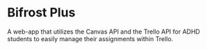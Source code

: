 # Bifrost Plus
A web-app that utilizes the Canvas API and the Trello API for ADHD students to easily manage their assignments within Trello.
